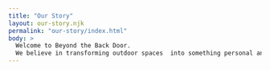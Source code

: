 ```yaml
---
title: "Our Story"
layout: our-story.njk
permalink: "our-story/index.html"
body: >
  Welcome to Beyond the Back Door.  
  We believe in transforming outdoor spaces  into something personal and magical.
---
```

